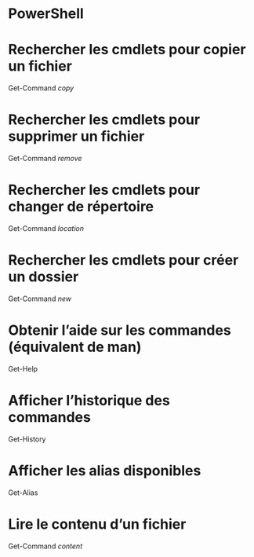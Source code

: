# PowerShell
# Rechercher les cmdlets pour copier un fichier
Get-Command *copy*

# Rechercher les cmdlets pour supprimer un fichier
Get-Command *remove*

# Rechercher les cmdlets pour changer de répertoire
Get-Command *location*

# Rechercher les cmdlets pour créer un dossier
Get-Command *new*

# Obtenir l’aide sur les commandes (équivalent de man)
Get-Help

# Afficher l’historique des commandes
Get-History

# Afficher les alias disponibles
Get-Alias

# Lire le contenu d’un fichier
Get-Command *content*
